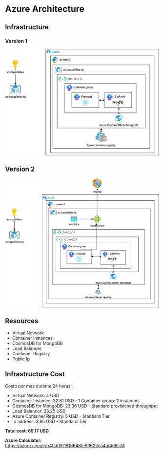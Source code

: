 # Azure Architecture

## Infrastructure

### Version 1

![Azure architecture](./ADR/v1.0/azure_architecture.png)

## Version 2

![Azure architecture](./ADR/v2.0/azure_architecture_2.png)

## Resources

* Virtual Network
* Container Instances
* CosmosDB for MongoDB
* Load Balancer
* Container Registry
* Public Ip

## Infrastructure Cost

Costo por mes durante 24 horas:

* Virtual Network: 4 USD
* Container Instance: 32.81 USD  - 1 Container group: 2 instances
* CosmosDB for MongoDB: 23.36 USD - Standard provisioned throughput
* Load Balancer: 23.25 USD
* Azure Container Registry: 5 USD - Standard Tier
* Ip address: 3.65 USD - Standard Tier

**Total cost: 65.17 USD**

**Azure Calculator:** https://azure.com/e/b40d08f1816648fe93622ea4af4d6c74